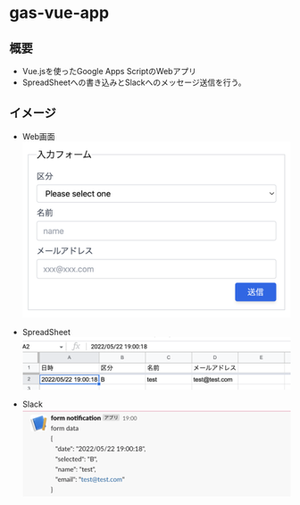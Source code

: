 # gas-vue-app

## 概要

- Vue.jsを使ったGoogle Apps ScriptのWebアプリ
- SpreadSheetへの書き込みとSlackへのメッセージ送信を行う。

## イメージ

- Web画面
  ![画面イメージ](img/form.png)

- SpreadSheet
  ![spreadsheets](img/spreadsheets.png)

- Slack
  ![Slack](img/slack.png)